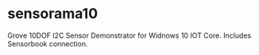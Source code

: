 # sensorama10
Grove 10DOF I2C Sensor Demonstrator for Widnows 10 IOT Core. Includes Sensorbook connection.  
